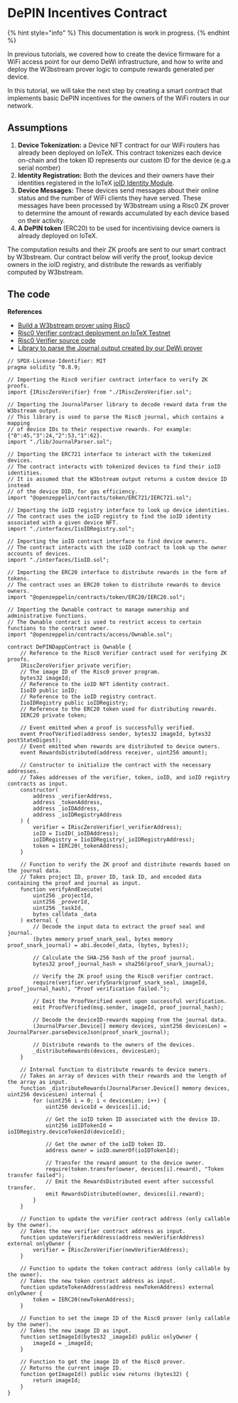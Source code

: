 # DePIN Incentives Contract

{% hint style="info" %}
This documentation is work in progress.
{% endhint %}

In previous tutorials, we covered how to create the device firmware for a WiFi access point for our demo DeWi infrastructure, and how to write and deploy the W3bstream prover logic to compute rewards generated per device.

In this tutorial, we will take the next step by creating a smart contract that implements basic DePIN incentives for the owners of the WiFi routers in our network.

## **Assumptions**

1. **Device Tokenization:** a Device NFT contract for our WiFi routers has already been deployed on IoTeX. This contract tokenizes each device on-chain and the token ID represents our custom ID for the device (e.g.a serial nomber)
2. **Identity Registration:** Both the devices and their owners have their identities registered in the IoTeX [ioID Identity Module](../../../depin-infra-modules-dim/ioid-depin-identities-v1/).
3. **Device Messages:** These devices send messages about their online status and the number of WiFi clients they have served. These messages have been processed by W3bstream using a Risc0 ZK prover to determine the amount of rewards accumulated by each device based on their activity.
4. **A DePIN token** (ERC20) to be used for incentivising device owners is already deployed on IoTeX.

The computation results and their ZK proofs are sent to our smart contract by W3bstream. Our contract below will verify the proof, lookup device owners in the ioID registry, and distribute the rewards as verifiably computed by W3bstream.

## The code

**References**

* [Build a W3bstream prover using Risc0](../../../depin-infra-modules-dim/w3bstream-depin-verification/build-with-w3bstream/build-the-prover-code/risc-zero.md)
* [Risc0 Verifier contract deployment on IoTeX Testnet](https://github.com/iotexproject/w3bstream/tree/develop/smartcontracts#deployment)
* [Risc0 Verifier source code](https://github.com/iotexproject/w3bstream/blob/develop/examples/risc0-circuit/contract/RiscZeroGroth16Verifier.sol)
* [Library to parse the Journal output created by our DeWi prover](https://github.com/machinefi/iotex-dewi-demo/tree/main/blockchain/contracts/lib)

```solidity
// SPDX-License-Identifier: MIT
pragma solidity ^0.8.9;

// Importing the Risc0 verifier contract interface to verify ZK proofs.
import {IRiscZeroVerifier} from "./IRiscZeroVerifier.sol";

// Importing the JournalParser library to decode reward data from the W3bstream output.
// This library is used to parse the Risc0 journal, which contains a mapping
// of device IDs to their respective rewards. For example: {"0":45,"3":24,"2":53,"1":62}.
import "./lib/JournalParser.sol";

// Importing the ERC721 interface to interact with the tokenized devices.
// The contract interacts with tokenized devices to find their ioID identities.
// It is assumed that the W3bstream output returns a custom device ID instead
// of the device DID, for gas efficiency.
import "@openzeppelin/contracts/token/ERC721/IERC721.sol";

// Importing the ioID registry interface to look up device identities.
// The contract uses the ioID registry to find the ioID identity associated with a given device NFT.
import "./interfaces/IioIDRegistry.sol";

// Importing the ioID contract interface to find device owners.
// The contract interacts with the ioID contract to look up the owner accounts of devices.
import "./interfaces/IioID.sol";

// Importing the ERC20 interface to distribute rewards in the form of tokens.
// The contract uses an ERC20 token to distribute rewards to device owners.
import "@openzeppelin/contracts/token/ERC20/IERC20.sol";

// Importing the Ownable contract to manage ownership and administrative functions.
// The Ownable contract is used to restrict access to certain functions to the contract owner.
import "@openzeppelin/contracts/access/Ownable.sol";

contract DePINDappContract is Ownable {
    // Reference to the Risc0 Verifier contract used for verifying ZK proofs.
    IRiscZeroVerifier private verifier;
    // The image ID of the Risc0 prover program.
    bytes32 imageId;
    // Reference to the ioID NFT identity contract.
    IioID public ioID;
    // Reference to the ioID registry contract.
    IioIDRegistry public ioIDRegistry;
    // Reference to the ERC20 token used for distributing rewards.
    IERC20 private token;

    // Event emitted when a proof is successfully verified.
    event ProofVerified(address sender, bytes32 imageId, bytes32 postStateDigest);
    // Event emitted when rewards are distributed to device owners.
    event RewardsDistributed(address receiver, uint256 amount);

    // Constructor to initialize the contract with the necessary addresses.
    // Takes addresses of the verifier, token, ioID, and ioID registry contracts as input.
    constructor(
        address _verifierAddress,
        address _tokenAddress,
        address _ioIDAddress,
        address _ioIDRegistryAddress
    ) {
        verifier = IRiscZeroVerifier(_verifierAddress);
        ioID = IioID(_ioIDAddress);
        ioIDRegistry = IioIDRegistry(_ioIDRegistryAddress);
        token = IERC20(_tokenAddress);
    }

    // Function to verify the ZK proof and distribute rewards based on the journal data.
    // Takes project ID, prover ID, task ID, and encoded data containing the proof and journal as input.
    function verifyAndExecute(
        uint256 _projectId,
        uint256 _proverId, 
        uint256 _taskId, 
        bytes calldata _data
    ) external {
        // Decode the input data to extract the proof seal and journal.
        (bytes memory proof_snark_seal, bytes memory proof_snark_journal) = abi.decode(_data, (bytes, bytes));
        
        // Calculate the SHA-256 hash of the proof journal.
        bytes32 proof_journal_hash = sha256(proof_snark_journal);

        // Verify the ZK proof using the Risc0 verifier contract.
        require(verifier.verifySnark(proof_snark_seal, imageId, proof_journal_hash), "Proof verification failed.");
        
        // Emit the ProofVerified event upon successful verification.
        emit ProofVerified(msg.sender, imageId, proof_journal_hash);

        // Decode the deviceID-rewards mapping from the journal data.
        (JournalParser.Device[] memory devices, uint256 devicesLen) = JournalParser.parseDeviceJson(proof_snark_journal);

        // Distribute rewards to the owners of the devices.
        _distributeRewards(devices, devicesLen);
    }

    // Internal function to distribute rewards to device owners.
    // Takes an array of devices with their rewards and the length of the array as input.
    function _distributeRewards(JournalParser.Device[] memory devices, uint256 devicesLen) internal {
        for (uint256 i = 0; i < devicesLen; i++) {
            uint256 deviceId = devices[i].id;

            // Get the ioID token ID associated with the device ID.
            uint256 ioIDTokenId = ioIDRegistry.deviceTokenId(deviceId);

            // Get the owner of the ioID token ID.
            address owner = ioID.ownerOf(ioIDTokenId);

            // Transfer the reward amount to the device owner.
            require(token.transfer(owner, devices[i].reward), "Token transfer failed");
            // Emit the RewardsDistributed event after successful transfer.
            emit RewardsDistributed(owner, devices[i].reward);
        }
    }

    // Function to update the verifier contract address (only callable by the owner).
    // Takes the new verifier contract address as input.
    function updateVerifierAddress(address newVerifierAddress) external onlyOwner {
        verifier = IRiscZeroVerifier(newVerifierAddress);
    }

    // Function to update the token contract address (only callable by the owner).
    // Takes the new token contract address as input.
    function updateTokenAddress(address newTokenAddress) external onlyOwner {
        token = IERC20(newTokenAddress);
    }
    
    // Function to set the image ID of the Risc0 prover (only callable by the owner).
    // Takes the new image ID as input.
    function setImageId(bytes32 _imageId) public onlyOwner {
        imageId = _imageId;
    }

    // Function to get the image ID of the Risc0 prover.
    // Returns the current image ID.
    function getImageId() public view returns (bytes32) {
        return imageId;
    }
}

```
